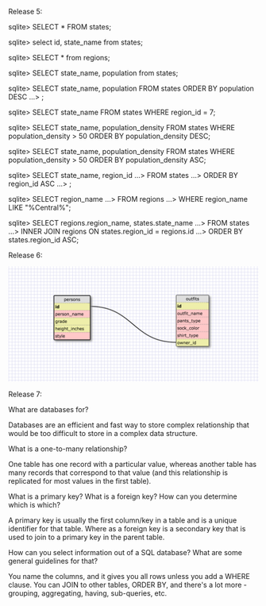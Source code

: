 Release 5:

sqlite> SELECT * FROM states;

sqlite> select id, state_name from states;

sqlite> SELECT * from regions;

sqlite> SELECT state_name, population from states;

sqlite> SELECT state_name, population FROM states ORDER BY population DESC
   ...> ;

sqlite> SELECT state_name FROM states WHERE region_id = 7;

sqlite> SELECT state_name, population_density FROM states WHERE population_density > 50 ORDER BY population_density DESC;


sqlite> SELECT state_name, population_density FROM states WHERE population_density > 50 ORDER BY population_density ASC;

sqlite> SELECT state_name, region_id
   ...> FROM states
   ...> ORDER BY region_id ASC
   ...> ;


sqlite> SELECT region_name
   ...> FROM regions
   ...> WHERE region_name LIKE "%Central%";


sqlite> SELECT regions.region_name, states.state_name
   ...> FROM states
   ...> INNER JOIN regions ON states.region_id = regions.id
   ...> ORDER BY states.region_id ASC;


Release 6:

![schema-designer](schema.png)


Release 7:

What are databases for?

Databases are an efficient and fast way to store complex relationship that would be too difficult to store in a complex data structure.

What is a one-to-many relationship?

One table has one record with a particular value, whereas another table has many records that correspond to that value (and this relationship is replicated for most values in the first table).

What is a primary key? What is a foreign key? How can you determine which is which?

A primary key is usually the first column/key in a table and is a unique identifier for that table. Where as a foreign key is a secondary key that is used to join to a primary key in the parent table.

How can you select information out of a SQL database? What are some general guidelines for that?

You name the columns, and it gives you all rows unless you add a WHERE clause. You can JOIN to other tables, ORDER BY, and there's a lot more - grouping, aggregating, having, sub-queries, etc.